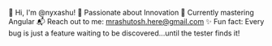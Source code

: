 👋 Hi, I'm @nyxashu!
🚀 Passionate about Innovation
🌱 Currently mastering Angular
📬 Reach out to me: mrashutosh.here@gmail.com
✨ Fun fact: Every bug is just a feature waiting to be discovered...until the tester finds it!

